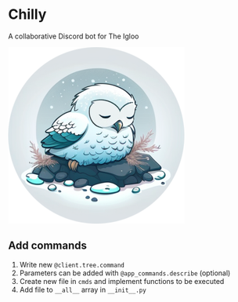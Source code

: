 # Chilly
A collaborative Discord bot for The Igloo

![icon](./chilly/assets/icon_round.png)

## Add commands
1. Write new `@client.tree.command`
2. Parameters can be added with `@app_commands.describe` (optional)
2. Create new file in `cmds` and implement functions to be executed
3. Add file to `__all__` array in `__init__.py`